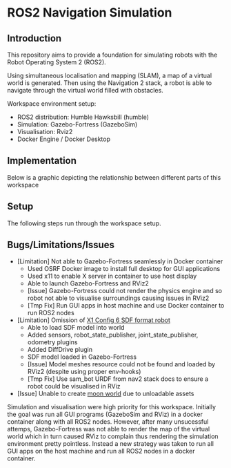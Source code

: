 # ROS2 Navigation Simulation

## Introduction
This repository aims to provide a foundation for simulating robots with the Robot Operating System 2 (ROS2).

Using simultaneous localisation and mapping (SLAM), a map of a virtual world is generated. Then using the Navigation 2 stack, a robot is able
to navigate through the virtual world filled with obstacles.

Workspace environment setup:
* ROS2 distribution: Humble Hawksbill (humble)
* Simulation: Gazebo-Fortress (GazeboSim)
* Visualisation: Rviz2
* Docker Engine / Docker Desktop

## Implementation
Below is a graphic depicting the relationship between different parts of this workspace


## Setup
The following steps run through the workspace setup. 


## Bugs/Limitations/Issues
* \[Limitation\] Not able to Gazebo-Fortress seamlessly in Docker container
    * Used OSRF Docker image to install full desktop for GUI applications
    * Used x11 to enable X server in container to use host display
    * Able to launch Gazebo-Fortress and RViz2
    * \[Issue\] Gazebo-Fortress could not render the physics engine and so robot not able to visualise surroundings causing issues in RViz2
    * \[Tmp Fix\] Run GUI apps in host machine and use Docker container to run ROS2 nodes
* \[Limitation\] Omission of [X1 Config 6 SDF format robot](https://app.gazebosim.org/OpenRobotics/fuel/models/X1%20Config%206)
    * Able to load SDF model into world
    * Added sensors, robot_state_publisher, joint_state_publisher, odometry plugins
    * Added DiffDrive plugin
    * SDF model loaded in Gazebo-Fortress
    * \[Issue\] Model meshes resource could not be found and loaded by RViz2 (despite using proper env-hooks)
    * \[Tmp Fix\] Use sam_bot URDF from nav2 stack docs to ensure a robot could be visualised in RViz
* \[Issue\] Unable to create [moon world](https://app.gazebosim.org/OpenRobotics/fuel/models/Apollo15%20Landing%20Site%20Heightmap%201000x1000%20meters?fbclid=IwAR1pLdfhnXSIh05fvZ3V84veMrEM5-CD4LSQFrUtQ19ZjxCCOwCKv9LLWaM)  due to unloadable assets 


Simulation and visualisation were high priority for this workspace. Initially the goal was run all GUI programs (GazeboSim and RViz) in a docker container along with all ROS2 nodes.
However, after many unsucessful attemps, Gazebo-Fortress was not able to render the map of the virtual world which in turn caused RViz to complain thus rendering the 
simulation environment pretty pointless. Instead a new strategy was taken to run all GUI apps on the host machine and run all ROS2 nodes in a docker container.
